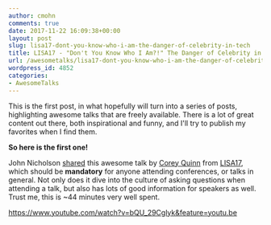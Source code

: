 ```yaml
---
author: cmohn
comments: true
date: 2017-11-22 16:09:38+00:00
layout: post
slug: lisa17-dont-you-know-who-i-am-the-danger-of-celebrity-in-tech
title: LISA17 - "Don't You Know Who I Am?!" The Danger of Celebrity in Tech
url: /awesometalks/lisa17-dont-you-know-who-i-am-the-danger-of-celebrity-in-tech/
wordpress_id: 4852
categories:
- AwesomeTalks
---
```


This is the first post, in what hopefully will turn into a series of posts, highlighting awesome talks that are freely available. There is a lot of great content out there, both inspirational and funny, and I'll try to publish my favorites when I find them.

**So here is the first one!**

John Nicholson [shared](https://twitter.com/lost_signal/status/933291400996700160) this awesome talk by [Corey Quinn](https://twitter.com/@QuinnyPig) from [LISA17](https://www.usenix.org/conference/lisa17), which should be **mandatory** for anyone attending conferences, or talks in general. Not only does it dive into the culture of asking questions when attending a talk, but also has lots of good information for speakers as well. Trust me, this is ~44 minutes very well spent.

https://www.youtube.com/watch?v=bQU_29Cglyk&feature=youtu.be
